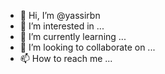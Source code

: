 - 👋 Hi, I’m @yassirbn
- 👀 I’m interested in ...
- 🌱 I’m currently learning ...
- 💞️ I’m looking to collaborate on ...
- 📫 How to reach me ...

<!---
yassirbn/yassirbn is a ✨ special ✨ repository because its `README.md` (this file) appears on your GitHub profile.
You can click the Preview link to take a look at your changes.
--->
